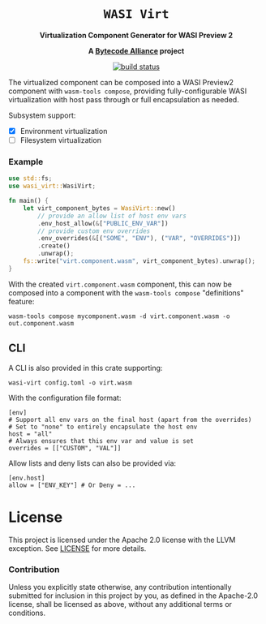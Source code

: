 <div align="center">
  <h1><code>WASI Virt</code></h1>

  <p>
    <strong>Virtualization Component Generator for WASI Preview 2</strong>
  </p>

  <strong>A <a href="https://bytecodealliance.org/">Bytecode Alliance</a> project</strong>

  <p>
    <a href="https://github.com/bytecodealliance/wasi-virt/actions?query=workflow%3ACI"><img src="https://github.com/bytecodealliance/wasi-virt/workflows/CI/badge.svg" alt="build status" /></a>
  </p>
</div>

The virtualized component can be composed into a WASI Preview2 component with `wasm-tools compose`, providing fully-configurable WASI virtualization with host pass through or full encapsulation as needed.

Subsystem support:

- [x] Environment virtualization
- [ ] Filesystem virtualization

### Example

```rs
use std::fs;
use wasi_virt::WasiVirt;

fn main() {
    let virt_component_bytes = WasiVirt::new()
        // provide an allow list of host env vars
        .env_host_allow(&["PUBLIC_ENV_VAR"])
        // provide custom env overrides
        .env_overrides(&[("SOME", "ENV"), ("VAR", "OVERRIDES")])
        .create()
        .unwrap();
    fs::write("virt.component.wasm", virt_component_bytes).unwrap();
}
```

With the created `virt.component.wasm` component, this can now be composed into a component with the `wasm-tools compose` "definitions" feature:

```
wasm-tools compose mycomponent.wasm -d virt.component.wasm -o out.component.wasm
```

## CLI

A CLI is also provided in this crate supporting:

```
wasi-virt config.toml -o virt.wasm
```

With the configuration file format:

```
[env]
# Support all env vars on the final host (apart from the overrides)
# Set to "none" to entirely encapsulate the host env
host = "all"
# Always ensures that this env var and value is set
overrides = [["CUSTOM", "VAL"]]
```

Allow lists and deny lists can also be provided via:

```
[env.host]
allow = ["ENV_KEY"] # Or Deny = ...
```

# License

This project is licensed under the Apache 2.0 license with the LLVM exception.
See [LICENSE](LICENSE) for more details.

### Contribution

Unless you explicitly state otherwise, any contribution intentionally submitted
for inclusion in this project by you, as defined in the Apache-2.0 license,
shall be licensed as above, without any additional terms or conditions.
